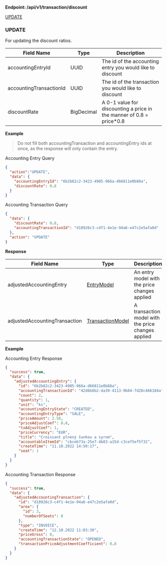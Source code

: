 **Endpoint: /api/v1/transaction/discount**

[UPDATE](#UPDATE)

### UPDATE

For updating the discount ratios.

| Field Name              | Type       | Description                                                           |
|-------------------------|------------|-----------------------------------------------------------------------|
| accountingEntryId       | UUID       | The id of the accounting entry you would like to discount             |
| accountingTransactionId | UUID       | The id of the transaction you would like to discount                  |
| discountRate            | BigDecimal | A 0-1 value for discounting a price in the manner of 0.8 = price*0.8  |

**Example**

>Do not fill both accountingTransaction and accountingEntry ids at once, as the response will only contain the entry.

Accounting Entry Query
```json
{
  "action":"UPDATE",
  "data": {
    "accountingEntryId": "6b2b82c2-3423-4905-966a-d66811e0b88a",
    "discountRate": 0.8
  }
}
```

Accounting Transaction Query
```json
{
  "data": {
    "discountRate": 0.8,
    "accountingTransactionId": "d18926c3-c4f1-4e1e-94a6-e47c2e5afa0d"
  },
  "action": "UPDATE"
}
```
**Response**

| Field Name                    | Type                                        | Description                                        |
|-------------------------------|---------------------------------------------|----------------------------------------------------|
| adjustedAccountingEntry       | [EntryModel](transaction_objects.md#)       | An entry model with the price changes applied      |
| adjustedAccountingTransaction | [TransactionModel](transaction_objects.md#) | A transaction model with the price changes applied |


**Example**

Accounting Entry Response

```json
{
  "success": true,
  "data": {
    "adjustedAccountingEntry": {
      "id": "6b2b82c2-3423-4905-966a-d66811e0b88a",
      "accountingTransactionId": "42d6b8b2-da39-4113-9b84-7d28c466184a",
      "count": 2,
      "quantity": 1,
      "unit": "ks",
      "accountingEntryState": "CREATED",
      "accountingEntryType": "SALE",
      "priceAmount": 2.50,
      "priceAdjustCoef": 0.8,
      "txAdjustCoef": 1,
      "priceCurrency": "EUR",
      "title": "Croissant plnený šunkou a syrom",
      "accountableItemId": "cbceb73a-25e7-4b83-a15d-c3cef5ef5f32",
      "createTime": "11.10.2022 14:50:17",
      "seat": 1
    }
  }
}
```

Accounting Transaction Response

```json
{
  "success": true,
  "data": {
    "adjustedAccountingTransaction": {
      "id": "d18926c3-c4f1-4e1e-94a6-e47c2e5afa0d",
      "area": {
        "id": 3,
        "numberOfSeats": 0
      },
      "type": "INVOICE",
      "createTime": "12.10.2022 11:03:30",
      "priceGross": 0,
      "accountingTransactionState": "OPENED",
      "transactionPriceAdjustmentCoefficient": 0.8
    }
  }
}
```
